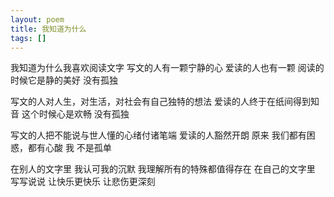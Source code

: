 ```yaml
---
layout: poem
title: 我知道为什么
tags: []
---
```

我知道为什么我喜欢阅读文字
写文的人有一颗宁静的心
爱读的人也有一颗
阅读的时候它是静的美好 没有孤独

写文的人对人生，对生活，对社会有自己独特的想法
爱读的人终于在纸间得到知音
这个时候心是欢畅 没有孤独

写文的人把不能说与世人懂的心绪付诸笔端
爱读的人豁然开朗
原来 我们都有困惑，都有心酸
我 不是孤单

在别人的文字里
我认可我的沉默
我理解所有的特殊都值得存在
在自己的文字里
写写说说
让快乐更快乐
让悲伤更深刻
